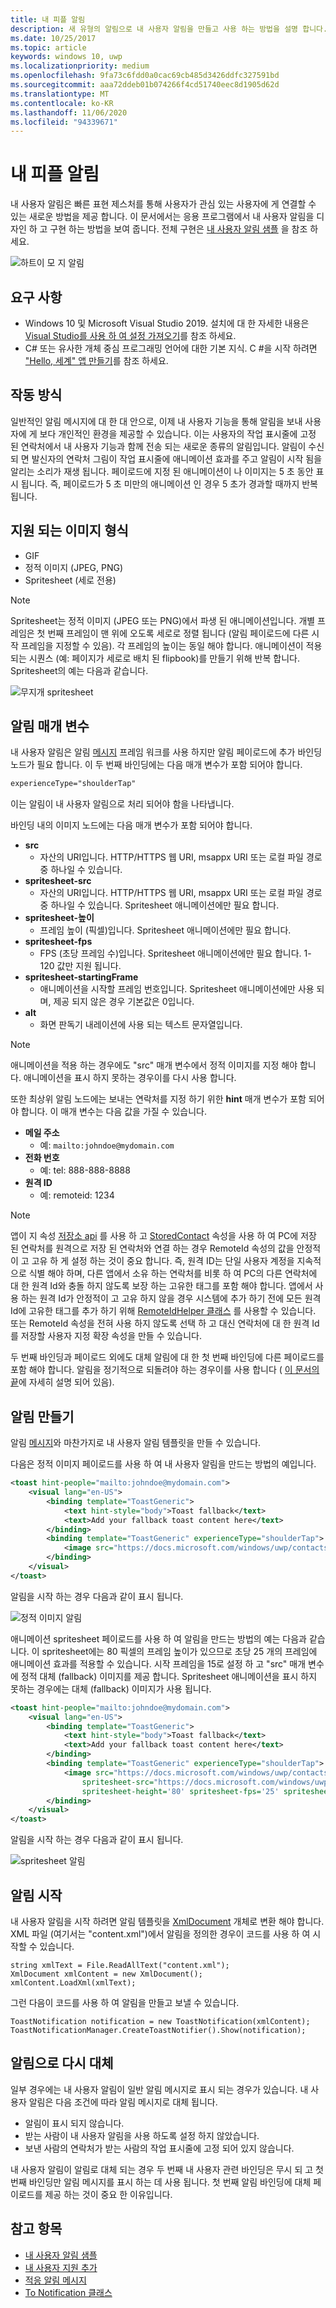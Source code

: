 ```yaml
---
title: 내 피플 알림
description: 새 유형의 알림으로 내 사용자 알림을 만들고 사용 하는 방법을 설명 합니다.
ms.date: 10/25/2017
ms.topic: article
keywords: windows 10, uwp
ms.localizationpriority: medium
ms.openlocfilehash: 9fa73c6fdd0a0cac69cb485d3426ddfc327591bd
ms.sourcegitcommit: aaa72ddeb01b074266f4cd51740eec8d1905d62d
ms.translationtype: MT
ms.contentlocale: ko-KR
ms.lasthandoff: 11/06/2020
ms.locfileid: "94339671"
---
```

# <a name="my-people-notifications"></a>내 피플 알림

내 사용자 알림은 빠른 표현 제스처를 통해 사용자가 관심 있는 사용자에 게 연결할 수 있는 새로운 방법을 제공 합니다. 이 문서에서는 응용 프로그램에서 내 사용자 알림을 디자인 하 고 구현 하는 방법을 보여 줍니다. 전체 구현은 [내 사용자 알림 샘플](https://github.com/Microsoft/Windows-universal-samples/tree/dev/Samples/MyPeopleNotifications) 을 참조 하세요.

![하트이 모 지 알림](images/heart-emoji-notification-small.gif)

## <a name="requirements"></a>요구 사항

+ Windows 10 및 Microsoft Visual Studio 2019. 설치에 대 한 자세한 내용은 [Visual Studio를 사용 하 여 설정 가져오기](/windows/apps/get-started/get-set-up)를 참조 하세요.
+ C# 또는 유사한 개체 중심 프로그래밍 언어에 대한 기본 지식. C #을 시작 하려면 ["Hello, 세계" 앱 만들기](../get-started/create-a-hello-world-app-xaml-universal.md)를 참조 하세요.

## <a name="how-it-works"></a>작동 방식

일반적인 알림 메시지에 대 한 대 안으로, 이제 내 사용자 기능을 통해 알림을 보내 사용자에 게 보다 개인적인 환경을 제공할 수 있습니다. 이는 사용자의 작업 표시줄에 고정 된 연락처에서 내 사용자 기능과 함께 전송 되는 새로운 종류의 알림입니다. 알림이 수신 되 면 발신자의 연락처 그림이 작업 표시줄에 애니메이션 효과를 주고 알림이 시작 됨을 알리는 소리가 재생 됩니다. 페이로드에 지정 된 애니메이션이 나 이미지는 5 초 동안 표시 됩니다. 즉, 페이로드가 5 초 미만의 애니메이션 인 경우 5 초가 경과할 때까지 반복 됩니다.

## <a name="supported-image-types"></a>지원 되는 이미지 형식

+ GIF
+ 정적 이미지 (JPEG, PNG)
+ Spritesheet (세로 전용)

> [!NOTE]
> Spritesheet는 정적 이미지 (JPEG 또는 PNG)에서 파생 된 애니메이션입니다. 개별 프레임은 첫 번째 프레임이 맨 위에 오도록 세로로 정렬 됩니다 (알림 페이로드에 다른 시작 프레임을 지정할 수 있음). 각 프레임의 높이는 동일 해야 합니다. 애니메이션이 적용 되는 시퀀스 (예: 페이지가 세로로 배치 된 flipbook)를 만들기 위해 반복 합니다. Spritesheet의 예는 다음과 같습니다.

![무지개 spritesheet](images/shoulder-tap-rainbow-spritesheet.png)

## <a name="notification-parameters"></a>알림 매개 변수
내 사용자 알림은 알림 [메시지](../design/shell/tiles-and-notifications/adaptive-interactive-toasts.md) 프레임 워크를 사용 하지만 알림 페이로드에 추가 바인딩 노드가 필요 합니다. 이 두 번째 바인딩에는 다음 매개 변수가 포함 되어야 합니다.

```xml
experienceType="shoulderTap"
```

이는 알림이 내 사용자 알림으로 처리 되어야 함을 나타냅니다.

바인딩 내의 이미지 노드에는 다음 매개 변수가 포함 되어야 합니다.

+ **src**
    + 자산의 URI입니다. HTTP/HTTPS 웹 URI, msappx URI 또는 로컬 파일 경로 중 하나일 수 있습니다.
+ **spritesheet-src**
    + 자산의 URI입니다. HTTP/HTTPS 웹 URI, msappx URI 또는 로컬 파일 경로 중 하나일 수 있습니다. Spritesheet 애니메이션에만 필요 합니다.
+ **spritesheet-높이**
    + 프레임 높이 (픽셀)입니다. Spritesheet 애니메이션에만 필요 합니다.
+ **spritesheet-fps**
    + FPS (초당 프레임 수)입니다. Spritesheet 애니메이션에만 필요 합니다. 1-120 값만 지원 됩니다.
+ **spritesheet-startingFrame**
    + 애니메이션을 시작할 프레임 번호입니다. Spritesheet 애니메이션에만 사용 되며, 제공 되지 않은 경우 기본값은 0입니다.
+ **alt**
    + 화면 판독기 내레이션에 사용 되는 텍스트 문자열입니다.

> [!NOTE]
> 애니메이션을 적용 하는 경우에도 "src" 매개 변수에서 정적 이미지를 지정 해야 합니다. 애니메이션을 표시 하지 못하는 경우이를 다시 사용 합니다.

또한 최상위 알림 노드에는 보내는 연락처를 지정 하기 위한 **hint** 매개 변수가 포함 되어야 합니다. 이 매개 변수는 다음 값을 가질 수 있습니다.

+ **메일 주소** 
    + 예: ` mailto:johndoe@mydomain.com `
+ **전화 번호** 
    + 예: tel: 888-888-8888
+ **원격 ID** 
    + 예: remoteid: 1234

> [!NOTE]
> 앱이 지 속성 [저장소 api](/uwp/api/windows.applicationmodel.contacts.contactstore) 를 사용 하 고 [StoredContact](/uwp/api/Windows.Phone.PersonalInformation.StoredContact.RemoteId) 속성을 사용 하 여 PC에 저장 된 연락처를 원격으로 저장 된 연락처와 연결 하는 경우 RemoteId 속성의 값을 안정적이 고 고유 하 게 설정 하는 것이 중요 합니다. 즉, 원격 ID는 단일 사용자 계정을 지속적으로 식별 해야 하며, 다른 앱에서 소유 하는 연락처를 비롯 하 여 PC의 다른 연락처에 대 한 원격 Id와 충돌 하지 않도록 보장 하는 고유한 태그를 포함 해야 합니다.
> 앱에서 사용 하는 원격 Id가 안정적이 고 고유 하지 않을 경우 시스템에 추가 하기 전에 모든 원격 Id에 고유한 태그를 추가 하기 위해 [RemoteIdHelper 클래스](/previous-versions/windows/apps/jj207024(v=vs.105)#BKMK_UsingtheRemoteIdHelperclass) 를 사용할 수 있습니다. 또는 RemoteId 속성을 전혀 사용 하지 않도록 선택 하 고 대신 연락처에 대 한 원격 Id를 저장할 사용자 지정 확장 속성을 만들 수 있습니다.

두 번째 바인딩과 페이로드 외에도 대체 알림에 대 한 첫 번째 바인딩에 다른 페이로드를 포함 해야 합니다. 알림을 정기적으로 되돌려야 하는 경우이를 사용 합니다 ( [이 문서의 끝](#falling-back-to-toast)에 자세히 설명 되어 있음).

## <a name="creating-the-notification"></a>알림 만들기
알림 [메시지](../design/shell/tiles-and-notifications/adaptive-interactive-toasts.md)와 마찬가지로 내 사용자 알림 템플릿을 만들 수 있습니다.

다음은 정적 이미지 페이로드를 사용 하 여 내 사용자 알림을 만드는 방법의 예입니다.

```xml
<toast hint-people="mailto:johndoe@mydomain.com">
    <visual lang="en-US">
        <binding template="ToastGeneric">
            <text hint-style="body">Toast fallback</text>
            <text>Add your fallback toast content here</text>
        </binding>
        <binding template="ToastGeneric" experienceType="shoulderTap">
            <image src="https://docs.microsoft.com/windows/uwp/contacts-and-calendar/images/shoulder-tap-static-payload.png"/>
        </binding>
    </visual>
</toast>
```

알림을 시작 하는 경우 다음과 같이 표시 됩니다.

![정적 이미지 알림](images/static-image-notification-small.gif)

애니메이션 spritesheet 페이로드를 사용 하 여 알림을 만드는 방법의 예는 다음과 같습니다. 이 spritesheet에는 80 픽셀의 프레임 높이가 있으므로 초당 25 개의 프레임에 애니메이션 효과를 적용할 수 있습니다. 시작 프레임을 15로 설정 하 고 "src" 매개 변수에 정적 대체 (fallback) 이미지를 제공 합니다. Spritesheet 애니메이션을 표시 하지 못하는 경우에는 대체 (fallback) 이미지가 사용 됩니다.

```xml
<toast hint-people="mailto:johndoe@mydomain.com">
    <visual lang="en-US">
        <binding template="ToastGeneric">
            <text hint-style="body">Toast fallback</text>
            <text>Add your fallback toast content here</text>
        </binding>
        <binding template="ToastGeneric" experienceType="shoulderTap">
            <image src="https://docs.microsoft.com/windows/uwp/contacts-and-calendar/images/shoulder-tap-pizza-static.png"
                spritesheet-src="https://docs.microsoft.com/windows/uwp/contacts-and-calendar/images/shoulder-tap-pizza-spritesheet.png"
                spritesheet-height='80' spritesheet-fps='25' spritesheet-startingFrame='15'/>
        </binding>
    </visual>
</toast>
```

알림을 시작 하는 경우 다음과 같이 표시 됩니다.

![spritesheet 알림](images/pizza-notification-small.gif)

## <a name="starting-the-notification"></a>알림 시작
내 사용자 알림을 시작 하려면 알림 템플릿을 [XmlDocument](/uwp/api/windows.data.xml.dom.xmldocument) 개체로 변환 해야 합니다. XML 파일 (여기서는 "content.xml")에서 알림을 정의한 경우이 코드를 사용 하 여 시작할 수 있습니다.

```CSharp
string xmlText = File.ReadAllText("content.xml");
XmlDocument xmlContent = new XmlDocument();
xmlContent.LoadXml(xmlText);
```

그런 다음이 코드를 사용 하 여 알림을 만들고 보낼 수 있습니다.

```CSharp
ToastNotification notification = new ToastNotification(xmlContent);
ToastNotificationManager.CreateToastNotifier().Show(notification);
```

## <a name="falling-back-to-toast"></a>알림으로 다시 대체
일부 경우에는 내 사용자 알림이 일반 알림 메시지로 표시 되는 경우가 있습니다. 내 사용자 알림은 다음 조건에 따라 알림 메시지로 대체 됩니다.

+ 알림이 표시 되지 않습니다.
+ 받는 사람이 내 사용자 알림을 사용 하도록 설정 하지 않았습니다.
+ 보낸 사람의 연락처가 받는 사람의 작업 표시줄에 고정 되어 있지 않습니다.

내 사용자 알림이 알림로 대체 되는 경우 두 번째 내 사용자 관련 바인딩은 무시 되 고 첫 번째 바인딩만 알림 메시지를 표시 하는 데 사용 됩니다. 첫 번째 알림 바인딩에 대체 페이로드를 제공 하는 것이 중요 한 이유입니다.

## <a name="see-also"></a>참고 항목
+ [내 사용자 알림 샘플](https://github.com/Microsoft/Windows-universal-samples/tree/dev/Samples/MyPeopleNotifications)
+ [내 사용자 지원 추가](my-people-support.md)
+ [적응 알림 메시지](../design/shell/tiles-and-notifications/adaptive-interactive-toasts.md)
+ [To Notification 클래스](/uwp/api/windows.ui.notifications.toastnotification)